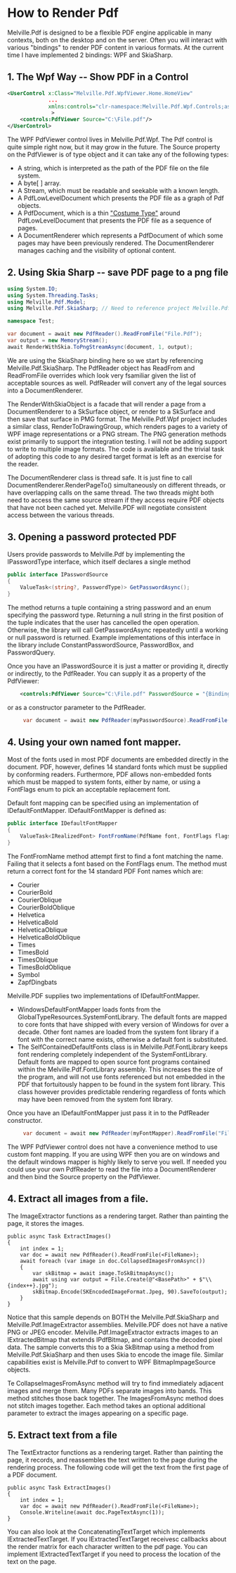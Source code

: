 ﻿# How to Render Pdf

Melville.Pdf is designed to be a flexible PDF engine applicable in many 
contexts, both on the desktop and on the server.  Often you will interact
with various "bindings" to render PDF content in various formats.  At the
current time I have implemented 2 bindings: WPF and SkiaSharp.

## 1. The Wpf Way -- Show PDF in a Control
````xml
<UserControl x:Class="Melville.Pdf.WpfViewer.Home.HomeView"
             ...
             xmlns:controls="clr-namespace:Melville.Pdf.Wpf.Controls;assembly=Melville.Pdf.Wpf"
              >
    <controls:PdfViewer Source="C:\File.pdf"/>
</UserControl>
````
The WPF PdfViewer control lives in Melville.Pdf.Wpf.  The Pdf control is quite simple right now, but it may
grow in the future.  The Source property on the PdfViewer is of type object and it can take any of the
following types:
- A string, which is interpreted as the path of the PDF file on the file system.
- A byte[ ] array.
- A Stream, which must be readable and seekable with a known length.
- A PdfLowLevelDocument which presents the PDF file as a graph of Pdf objects.
- A PdfDocument, which is a thin ["Costume Type"](../Architecture/Costumes.md) around PdfLowLevelDocument
  that presents the PDF file as a sequence of pages.
- A DocumentRenderer which represents a PdfDocument of which some pages may have been previously rendered.
  The DocumentRenderer manages caching and the visibility of optional content.

## 2. Using Skia Sharp -- save PDF page to a png file
````c#
using System.IO;
using System.Threading.Tasks;
using Melville.Pdf.Model;
using Melville.Pdf.SkiaSharp; // Need to reference project Melville.Pdf.SkiaSharp

namespace Test;

var document = await new PdfReader().ReadFromFile("File.Pdf");
var output = new MemoryStream();
await RenderWithSkia.ToPngStreamAsync(document, 1, output);
````
We are using the SkiaSharp binding here so we start by referencing Melville.Pdf.SkiaSharp.  The PdfReader object has ReadFrom and ReadFromFile overrides which look very fsamiliar given the list of acceptable sources as well.  PdfReader will convert any of the legal sources into a DocumentRenderer.  

The RenderWithSkiaObject is a facade that will render a page from a DocumentRenderer to a SkSurface object, or render to a SkSurface and then save that surface in PMG format.  The Melville.Pdf.Wpf project includes a similar class, RenderToDrawingGroup, which renders pages to a variety of WPF image representations or a PNG stream.  The PNG generation methods exist primarily to support the integration testing.  I will not be adding support to write to multiple image formats.  The code is available and the trivial task of adopting this code to any desired target format is left as an exercise for the reader.

The DocumentRenderer class is thread safe.  It is just fine to call DocumentRenderer.RenderPageTo() simultaneously on different threads, or have overlapping calls on the same thread.  The two threads might both need to access the same source stream if they access require PDF objects that have not been cached yet.  Melville.PDF will negotiate consistent access between the various threads.    

## 3. Opening a password protected PDF
Users provide passwords to Melville.Pdf by implementing the IPasswordType interface, which itself declares a single method
````c#
public interface IPasswordSource
{
    ValueTask<(string?, PasswordType)> GetPasswordAsync();
}
````
The method returns a tuple containing a string password and an enum specifying the password type.
Returning a null string in the first position of the tuple indicates that the user has cancelled
the open operation.  Otherwise, the library will call GetPasswordAsync repeatedly until a working or
null password is returned.  Example implementations of this interface in the library include ConstantPasswordSource,
PasswordBox, and PasswordQuery.

Once you have an IPasswordSource it is just a matter or providing it, directly or indirectly, to the PdfReader.  You can
supply it as a property of the PdfViewer:
````xml
    <controls:PdfViewer Source="C:\File.pdf" PasswordSource = "{Binding MyPasswordSource}"/>
````
or as a constructor parameter to the PdfReader.
````c#
     var document = await new PdfReader(myPasswordSource).ReadFromFile("File.Pdf");
````

## 4. Using your own named font mapper.
Most of the fonts used in most PDF documents are embedded directly in the document.  PDF, however, defines 14 standard fonts
which must be supplied by conforming readers.  Furthermore, PDF allows non-embedded fonts which must be mapped to system
fonts, either by name, or using a FontFlags enum to pick an acceptable replacement font.

Default font mapping can be specified using an implementation of IDefaultFontMapper.  IDefaultFontMapper is defined as:

````c#
public interface IDefaultFontMapper
{
    ValueTask<IRealizedFont> FontFromName(PdfName font, FontFlags flags, FreeTypeFontFactory factory);
}
````
The FontFromName method attempt first to find a font matching the name.  Failing that it selects a font based on
the FontFlags enum.  The method must return a correct font for the 14 standard PDF Font names which are:
- Courier
- CourierBold
- CourierOblique
- CourierBoldOblique
- Helvetica
- HelveticaBold
- HelveticaOblique
- HelveticaBoldOblique
- Times
- TimesBold
- TimesOblique
- TimesBoldOblique
- Symbol
- ZapfDingbats

Melville.PDF supplies two implementations of IDefaultFontMapper.
- WindowsDefaultFontMapper loads fonts from the GlobalTypeResources.SystemFontLibrary.  The default fonts
are mapped to core fonts that have shipped with every version of Windows for over a decade.  Other font
names are loaded from the system font library if a font with the correct name exists, otherwise a default
font is substituted.
- The SelfContainedDefaultFonts class is in Melville.Pdf.FontLibrary keeps font rendering completely 
independent of the SystemFontLibrary.  Default fonts are mapped to open source font programs contained
within the Melville.Pdf.FontLibrary assembly.  This increases the size of the program, and will not use
fonts referenced but not embedded in the PDF that fortuitously happen to be found in the system font library.
This class however provides predictable rendering regardless of fonts which may have been removed from the
system font library.

Once you have an IDefaultFontMapper just pass it in to the PdfReader constructor.
````c#
     var document = await new PdfReader(myFontMapper).ReadFromFile("File.Pdf");
````
The WPF PdfViewer control does not have a convenience method to use custom font mapping.  If you are using WPF then you
are on windows and the default windows mapper is highly likely to serve you well.  If needed you could use your own
PdfReader to read the file into a DocumentRenderer and then bind the Source property on the PdfViewer.


## 4. Extract all images from a file.
The ImageExtractor functions as a rendering target.  Rather than painting the page, it stores the images.

````
public async Task ExtractImages()
{
    int index = 1;
    var doc = await new PdfReader().ReadFromFile(<FileName>);
    await foreach (var image in doc.CollapsedImagesFromAsync())
    {
        var skBitmap = await image.ToSkBitmapAsync();
        await using var output = File.Create(@"<BasePath>" + $"\\{index++}.jpg");
        skBitmap.Encode(SKEncodedImageFormat.Jpeg, 90).SaveTo(output);
    }
}
````

Notice that this sample depends on BOTH the Melville.Pdf.SkiaSharp and 
Melville.Pdf.ImageExtractor assemblies.  Melville.PDF does not have a native PNG or
JPEG encoder.  Melville.Pdf.ImageExtractor extracts images to an IExtractedBitmap
that extends IPdfBitmap, and contains the decoded pixel data.  The sample converts this
to a Skia SkBitmap using a method from Melville.Pdf.SkiaSharp and then uses Skia to encode
the image file.  Similar capabilities exist is Melville.Pdf to convert to WPF BitmapImpageSource
objects.

Te CollapseImagesFromAsync method will try to find immediately adjacent images and merge
them.  Many PDFs separate images into bands.  This method stitches those back together.
The ImagesFromAsync method does not stitch images together.  Each method takes an optional
additional parameter to extract the images appearing on a specific page.

## 5. Extract text from a file
The TextExtractor functions as a rendering target.  Rather than painting the page, it records, and
reassembles the text written to the page during the rendering process.  The following code will get the
text from the first page of a PDF document.

````
public async Task ExtractImages()
{
    int index = 1;
    var doc = await new PdfReader().ReadFromFile(<FileName>);
    Console.Writeline(await doc.PageTextAsync(1));
}
````

You can also look at the ConcatenatingTextTarget which implements IExtractedTextTarget.  If you
IExtractedTextTarget receivesc callbacks about the render matrix for each character written to the
pdf page.  You can implement IExtractedTextTarget if you need to process the location of the text on
the page.

